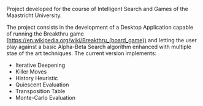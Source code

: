 Project developed for the course of Intelligent Search and Games of the Maastricht University. 

The project consists in the development of a Desktop Application capable of running the Breakthru game (https://en.wikipedia.org/wiki/Breakthru_(board_game)) and letting the user play against a basic Alpha-Beta Search algorithm enhanced with multiple stae of the art techniques.
The current version implements:
  - Iterative Deepening
  - Killer Moves
  - History Heuristic
  - Quiescent Evaluation
  - Transposition Table
  - Monte-Carlo Evaluation
